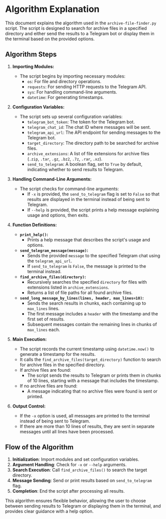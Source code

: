 # Algorithm Explanation

This document explains the algorithm used in the `archive-file-finder.py` script. The script is designed to search for archive files in a specified directory and either send the results to a Telegram bot or display them in the terminal based on the provided options.

## Algorithm Steps

1. **Importing Modules:**
   - The script begins by importing necessary modules:
     - `os`: For file and directory operations.
     - `requests`: For sending HTTP requests to the Telegram API.
     - `sys`: For handling command-line arguments.
     - `datetime`: For generating timestamps.

2. **Configuration Variables:**
   - The script sets up several configuration variables:
     - `telegram_bot_token`: The token for the Telegram bot.
     - `telegram_chat_id`: The chat ID where messages will be sent.
     - `telegram_api_url`: The API endpoint for sending messages to the Telegram bot.
     - `target_directory`: The directory path to be searched for archive files.
     - `archive_extensions`: A list of file extensions for archive files (`.zip`, `.tar`, `.gz`, `.bz2`, `.7z`, `.rar`, `.xz`).
     - `send_to_telegram`: A boolean flag, set to `True` by default, indicating whether to send results to Telegram.

3. **Handling Command-Line Arguments:**
   - The script checks for command-line arguments:
     - If `-x` is provided, the `send_to_telegram` flag is set to `False` so that results are displayed in the terminal instead of being sent to Telegram.
     - If `--help` is provided, the script prints a help message explaining usage and options, then exits.

4. **Function Definitions:**
   - **`print_help()`:**
     - Prints a help message that describes the script's usage and options.
   - **`send_telegram_message(message)`:**
     - Sends the provided `message` to the specified Telegram chat using the `telegram_api_url`.
     - If `send_to_telegram` is `False`, the message is printed to the terminal instead.
   - **`find_archive_files(directory)`:**
     - Recursively searches the specified `directory` for files with extensions listed in `archive_extensions`.
     - Returns a list of file paths for all found archive files.
   - **`send_long_message_by_lines(lines, header, max_lines=10)`:**
     - Sends the search results in chunks, each containing up to `max_lines` lines.
     - The first message includes a `header` with the timestamp and the first set of results.
     - Subsequent messages contain the remaining lines in chunks of `max_lines` each.

5. **Main Execution:**
   - The script records the current timestamp using `datetime.now()` to generate a timestamp for the results.
   - It calls the `find_archive_files(target_directory)` function to search for archive files in the specified directory.
   - If archive files are found:
     - The script sends the results to Telegram or prints them in chunks of 10 lines, starting with a message that includes the timestamp.
   - If no archive files are found:
     - A message indicating that no archive files were found is sent or printed.

6. **Output Control:**
   - If the `-x` option is used, all messages are printed to the terminal instead of being sent to Telegram.
   - If there are more than 10 lines of results, they are sent in separate messages until all lines have been processed.

## Flow of the Algorithm
1. **Initialization**: Import modules and set configuration variables.
2. **Argument Handling**: Check for `-x` or `--help` arguments.
3. **Search Execution**: Call `find_archive_files()` to search the target directory.
4. **Message Sending**: Send or print results based on `send_to_telegram` flag.
5. **Completion**: End the script after processing all results.

This algorithm ensures flexible behavior, allowing the user to choose between sending results to Telegram or displaying them in the terminal, and provides clear guidance with a help option.
